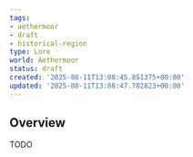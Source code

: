 ```yaml
---
tags:
- aethermoor
- draft
- historical-region
type: Lore
world: Aethermoor
status: draft
created: '2025-08-11T13:08:45.851375+00:00'
updated: '2025-08-11T13:08:47.782823+00:00'
---
```




## Overview

TODO
